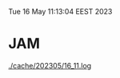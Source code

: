 Tue 16 May 11:13:04 EEST 2023
# JAM
<a href='./cache/202305/16_11.log'>./cache/202305/16_11.log</a>

